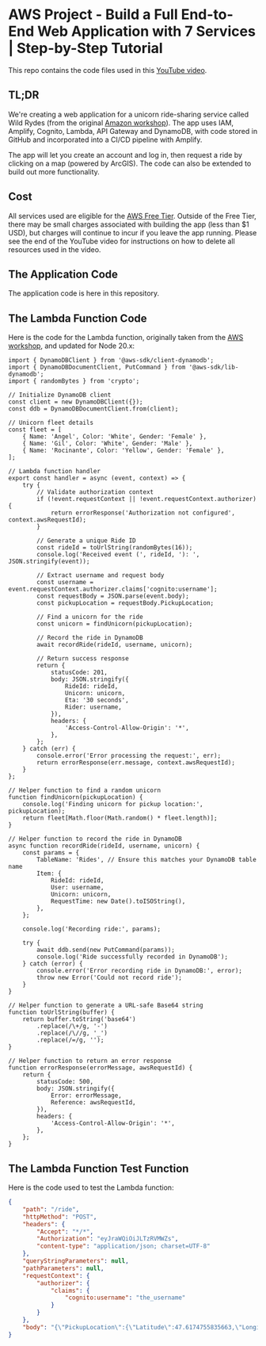 # AWS Project - Build a Full End-to-End Web Application with 7 Services | Step-by-Step Tutorial

This repo contains the code files used in this [YouTube video](https://youtu.be/K6v6t5z6AsU).

## TL;DR
We're creating a web application for a unicorn ride-sharing service called Wild Rydes (from the original [Amazon workshop](https://aws.amazon.com/serverless-workshops)).  The app uses IAM, Amplify, Cognito, Lambda, API Gateway and DynamoDB, with code stored in GitHub and incorporated into a CI/CD pipeline with Amplify.

The app will let you create an account and log in, then request a ride by clicking on a map (powered by ArcGIS).  The code can also be extended to build out more functionality.

## Cost
All services used are eligible for the [AWS Free Tier](https://aws.amazon.com/free/).  Outside of the Free Tier, there may be small charges associated with building the app (less than $1 USD), but charges will continue to incur if you leave the app running.  Please see the end of the YouTube video for instructions on how to delete all resources used in the video.

## The Application Code
The application code is here in this repository.

## The Lambda Function Code
Here is the code for the Lambda function, originally taken from the [AWS workshop](https://aws.amazon.com/getting-started/hands-on/build-serverless-web-app-lambda-apigateway-s3-dynamodb-cognito/module-3/ ), and updated for Node 20.x:

```node
import { DynamoDBClient } from '@aws-sdk/client-dynamodb';
import { DynamoDBDocumentClient, PutCommand } from '@aws-sdk/lib-dynamodb';
import { randomBytes } from 'crypto';

// Initialize DynamoDB client
const client = new DynamoDBClient({});
const ddb = DynamoDBDocumentClient.from(client);

// Unicorn fleet details
const fleet = [
    { Name: 'Angel', Color: 'White', Gender: 'Female' },
    { Name: 'Gil', Color: 'White', Gender: 'Male' },
    { Name: 'Rocinante', Color: 'Yellow', Gender: 'Female' },
];

// Lambda function handler
export const handler = async (event, context) => {
    try {
        // Validate authorization context
        if (!event.requestContext || !event.requestContext.authorizer) {
            return errorResponse('Authorization not configured', context.awsRequestId);
        }

        // Generate a unique Ride ID
        const rideId = toUrlString(randomBytes(16));
        console.log('Received event (', rideId, '): ', JSON.stringify(event));

        // Extract username and request body
        const username = event.requestContext.authorizer.claims['cognito:username'];
        const requestBody = JSON.parse(event.body);
        const pickupLocation = requestBody.PickupLocation;

        // Find a unicorn for the ride
        const unicorn = findUnicorn(pickupLocation);

        // Record the ride in DynamoDB
        await recordRide(rideId, username, unicorn);

        // Return success response
        return {
            statusCode: 201,
            body: JSON.stringify({
                RideId: rideId,
                Unicorn: unicorn,
                Eta: '30 seconds',
                Rider: username,
            }),
            headers: {
                'Access-Control-Allow-Origin': '*',
            },
        };
    } catch (err) {
        console.error('Error processing the request:', err);
        return errorResponse(err.message, context.awsRequestId);
    }
};

// Helper function to find a random unicorn
function findUnicorn(pickupLocation) {
    console.log('Finding unicorn for pickup location:', pickupLocation);
    return fleet[Math.floor(Math.random() * fleet.length)];
}

// Helper function to record the ride in DynamoDB
async function recordRide(rideId, username, unicorn) {
    const params = {
        TableName: 'Rides', // Ensure this matches your DynamoDB table name
        Item: {
            RideId: rideId,
            User: username,
            Unicorn: unicorn,
            RequestTime: new Date().toISOString(),
        },
    };

    console.log('Recording ride:', params);

    try {
        await ddb.send(new PutCommand(params));
        console.log('Ride successfully recorded in DynamoDB');
    } catch (error) {
        console.error('Error recording ride in DynamoDB:', error);
        throw new Error('Could not record ride');
    }
}

// Helper function to generate a URL-safe Base64 string
function toUrlString(buffer) {
    return buffer.toString('base64')
        .replace(/\+/g, '-')
        .replace(/\//g, '_')
        .replace(/=/g, '');
}

// Helper function to return an error response
function errorResponse(errorMessage, awsRequestId) {
    return {
        statusCode: 500,
        body: JSON.stringify({
            Error: errorMessage,
            Reference: awsRequestId,
        }),
        headers: {
            'Access-Control-Allow-Origin': '*',
        },
    };
}

```

## The Lambda Function Test Function
Here is the code used to test the Lambda function:

```json
{
    "path": "/ride",
    "httpMethod": "POST",
    "headers": {
        "Accept": "*/*",
        "Authorization": "eyJraWQiOiJLTzRVMWZs",
        "content-type": "application/json; charset=UTF-8"
    },
    "queryStringParameters": null,
    "pathParameters": null,
    "requestContext": {
        "authorizer": {
            "claims": {
                "cognito:username": "the_username"
            }
        }
    },
    "body": "{\"PickupLocation\":{\"Latitude\":47.6174755835663,\"Longitude\":-122.28837066650185}}"
}
```

